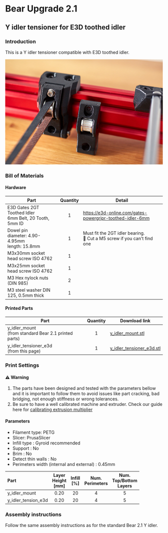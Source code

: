 # Bear Upgrade 2.1

## Y idler tensioner for E3D toothed idler



### Introduction

This is a Y idler tensioner compatible with E3D toothed idler.

![Bear 2.1 Idler Tensioner for E3D Gates pulleys](y_idler_tension_e3d.jpg)



### Bill of Materials

#### Hardware

| Part     | Quantity | Detail |
|----------|:--------:|--------|
| E3D Gates 2GT Toothed Idler<br/>6mm Belt, 20 Tooth, 5mm ID | 1 | https://e3d-online.com/gates-powergripr-toothed-idler-6mm |
| Dowel pin<br/>diameter: 4.90-4.95mm<br/>length: 15.8mm | 1 | Must fit the 2GT idler bearing.<br/>:pushpin: Cut a M5 screw if you can't find one |
| M3x30mm socket head screw ISO 4762 | 1 | |
| M3x25mm socket head screw ISO 4762 | 1 | |
| M3 Hex nylock nuts (DIN 985) | 2 | |
| M3 steel washer DIN 125, 0.5mm thick | 1 | |

#### Printed Parts

| Part     | Quantity | Download link |
|----------|:--------:|--------|
| y_idler_mount<br/>(from standard Bear 2.1 printed parts) | 1 | [y_idler_mount.stl](https://github.com/gregsaun/prusa_i3_bear_upgrade/raw/dev/printed_parts/common_to_all_versions/stl/y_idler_mount.stl) |
| y_idler_tensioner_e3d<br/>(from this page) | 1 | [y_idler_tensioner_e3d.stl](https://github.com/gregsaun/prusa_i3_bear_upgrade/raw/dev/optional_parts/y_idler_tensioner_e3d/y_idler_tensioner_e3d.stl) |



### Print Settings

#### :warning: Warning

1. The parts have been designed and tested with the parameters bellow and it is important to follow them to avoid issues like part cracking, bad bridging, not enough stiffness or wrong tolerances.
1. Be sure to have a well calibrated machine and extruder. Check our guide here for [calibrating extrusion multiplier](https://guides.bear-lab.com/Guide/Extrusion+multiplier+and+filament+diameter/8?lang=en)

#### Parameters

* Filament type: PETG
* Slicer: PrusaSlicer
* Infill type : Gyroid recommended
* Support : No
* Brim : No
* Detect thin walls : No
* Perimeters width (internal and external) : 0.45mm

| Part | Layer<br/>Height<br/>[mm] | Infill<br/>[%] | Num.<br/>Perimeters | Num.<br/>Top/Bottom<br/>Layers |
|:----|:----:|:----:|:----:|:----:|
| y_idler_mount       | 0.20 | 20 | 4 | 5 |
| y_idler_tension_e3d | 0.20 | 20 | 4 | 5 |



### Assembly instructions

Follow the same assembly instructions as for the standard Bear 2.1 Y idler.
